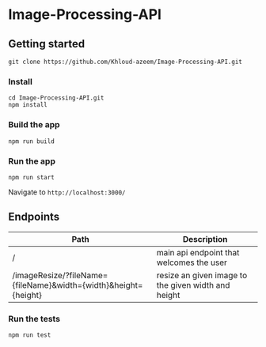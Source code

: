 # Image-Processing-API

## Getting started
```
git clone https://github.com/Khloud-azeem/Image-Processing-API.git
```
### Install
```
cd Image-Processing-API.git
npm install
```
### Build the app
```
npm run build
```
### Run the app
```
npm run start
```
Navigate to ```http://localhost:3000/```

## Endpoints
| Path | Description |
|---|---|
| / | main api endpoint that welcomes the user |
| /imageResize/?fileName={fileName}&width={width}&height={height} | resize an given image to the given width and height

### Run the tests
```
npm run test
```